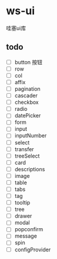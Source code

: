 # ws-ui

哇塞ui库

## todo

* [ ] button 按钮
* [ ] row
* [ ] col
* [ ] affix
* [ ] pagination
* [ ] cascader
* [ ] checkbox
* [ ] radio
* [ ] datePicker
* [ ] form
* [ ] input
* [ ] inputNumber
* [ ] select
* [ ] transfer
* [ ] treeSelect
* [ ] card
* [ ] descriptions
* [ ] image
* [ ] table
* [ ] tabs
* [ ] tag
* [ ] tooltip
* [ ] tree
* [ ] drawer
* [ ] modal
* [ ] popconfirm
* [ ] message
* [ ] spin
* [ ] configProvider
